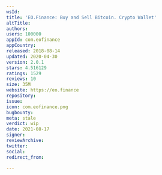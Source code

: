 ```yaml
---
wsId: 
title: 'EO.Finance: Buy and Sell Bitcoin. Crypto Wallet'
altTitle: 
authors: 
users: 100000
appId: com.eofinance
appCountry: 
released: 2018-08-14
updated: 2020-04-30
version: 2.0.1
stars: 4.516129
ratings: 1529
reviews: 10
size: 35M
website: https://eo.finance
repository: 
issue: 
icon: com.eofinance.png
bugbounty: 
meta: stale
verdict: wip
date: 2021-08-17
signer: 
reviewArchive: 
twitter: 
social: 
redirect_from: 

---
```



